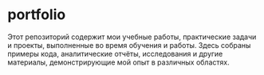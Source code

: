 # portfolio

Этот репозиторий содержит мои учебные работы, практические задачи и проекты, выполненные во время обучения и работы. Здесь собраны примеры кода, аналитические отчёты, исследования и другие материалы, демонстрирующие мой опыт в различных областях.
